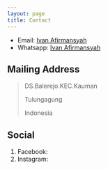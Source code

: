 ```yaml
---
layout: page
title: Contact
---
```


* Email: [Ivan Afirmansyah](mailto:pannn369@gmail.com)
* Whatsapp: [Ivan Afirmansyah](https://wa.me/qr/3PUOYABI4FDDO1)



## Mailing Address

>DS.Balerejo.KEC.Kauman
>
> Tulungagung
>
> Indonesia
> 



## Social

1. Facebook: 
3. Instagram: 
